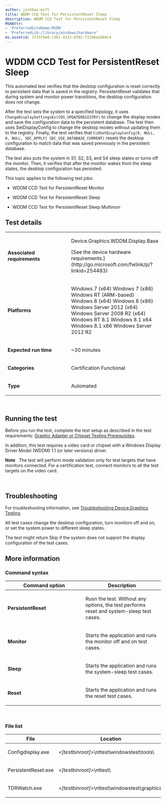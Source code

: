 ```yaml
---
author: joshbax-msft
title: WDDM CCD Test for PersistentReset Sleep
description: WDDM CCD Test for PersistentReset Sleep
MSHAttr:
- 'PreferredSiteName:MSDN'
- 'PreferredLib:/library/windows/hardware'
ms.assetid: 3735f9e0-c361-4333-9702-72396a24b9c4
---
```


# WDDM CCD Test for PersistentReset Sleep


This automated test verifies that the desktop configuration is reset correctly to persistent data that is saved in the registry. PersistentReset validates that during system and monitor power transitions, the desktop configuration does not change.

After the test sets the system to a specified topology, it uses `ChangeDisplaySettingsEx(CDS_UPDATEREGISTRY)` to change the display modes and save the configuration data to the persistent database. The test then uses SetDisplayConfig to change the desktop modes without updating them to the registry. Finally, the test verifies that `CcdSetDisplayConfig(0, NULL, 0, NULL, SDC_APPLY| SDC_USE_DATABASE_CURRENT)` resets the desktop configuration to match data that was saved previously in the persistent database.

The test also puts the system in S1, S2, S3, and S4 sleep states or turns off the monitor. Then, it verifies that after the monitor wakes from the sleep states, the desktop configuration has persisted.

This topic applies to the following test jobs:

-   WDDM CCD Test for PersistentReset Monitor

-   WDDM CCD Test for PersistentReset Sleep

-   WDDM CCD Test for PersistentReset Sleep Multimon

## Test details


<table>
<colgroup>
<col width="50%" />
<col width="50%" />
</colgroup>
<tbody>
<tr class="odd">
<td><p><strong>Associated requirements</strong></p></td>
<td><p>Device.Graphics.WDDM.Display.Base</p>
<p>[See the device hardware requirements.](http://go.microsoft.com/fwlink/p/?linkid=254483)</p></td>
</tr>
<tr class="even">
<td><p><strong>Platforms</strong></p></td>
<td><p>Windows 7 (x64) Windows 7 (x86) Windows RT (ARM-based) Windows 8 (x64) Windows 8 (x86) Windows Server 2012 (x64) Windows Server 2008 R2 (x64) Windows RT 8.1 Windows 8.1 x64 Windows 8.1 x86 Windows Server 2012 R2</p></td>
</tr>
<tr class="odd">
<td><p><strong>Expected run time</strong></p></td>
<td><p>~30 minutes</p></td>
</tr>
<tr class="even">
<td><p><strong>Categories</strong></p></td>
<td><p>Certification Functional</p></td>
</tr>
<tr class="odd">
<td><p><strong>Type</strong></p></td>
<td><p>Automated</p></td>
</tr>
</tbody>
</table>

 

## Running the test


Before you run the test, complete the test setup as described in the test requirements: [Graphic Adapter or Chipset Testing Prerequisites](graphic-adapter-or-chipset-testing-prerequisites.md).

In addition, this test requires a video card or chipset with a Windows Display Driver Model (WDDM) 1.1 (or later versions) driver.

**Note**  
The test will perform mode validation only for test targets that have monitors connected. For a certification test, connect monitors to all the test targets on the video card.

 

## Troubleshooting


For troubleshooting information, see [Troubleshooting Device.Graphics Testing](troubleshooting-devicegraphics-testing.md).

All test cases change the desktop configuration, turn monitors off and on, or set the system power to different sleep states.

The test might return Skip if the system does not support the display configuration of the test cases.

## More information


### Command syntax

<table>
<colgroup>
<col width="50%" />
<col width="50%" />
</colgroup>
<thead>
<tr class="header">
<th>Command option</th>
<th>Description</th>
</tr>
</thead>
<tbody>
<tr class="odd">
<td><p><strong>PersistentReset</strong></p></td>
<td><p>Rusn the test. Without any options, the test performs reset and system-sleep test cases.</p></td>
</tr>
<tr class="even">
<td><p><strong>Monitor</strong></p></td>
<td><p>Starts the application and runs the monitor off and on test cases.</p></td>
</tr>
<tr class="odd">
<td><p><strong>Sleep</strong></p></td>
<td><p>Starts the application and runs the system-sleep test cases.</p></td>
</tr>
<tr class="even">
<td><p><strong>Reset</strong></p></td>
<td><p>Starts the application and runs the reset test cases.</p></td>
</tr>
</tbody>
</table>

 

### File list

<table>
<colgroup>
<col width="50%" />
<col width="50%" />
</colgroup>
<thead>
<tr class="header">
<th>File</th>
<th>Location</th>
</tr>
</thead>
<tbody>
<tr class="odd">
<td><p>Configdisplay.exe</p></td>
<td><p><em>&lt;[testbinroot]&gt;</em>\nttest\windowstest\tools\</p></td>
</tr>
<tr class="even">
<td><p>PersistentReset.exe</p></td>
<td><p><em>&lt;[testbinroot]&gt;</em>\nttest\</p></td>
</tr>
<tr class="odd">
<td><p>TDRWatch.exe</p></td>
<td><p><em>&lt;[testbinroot]&gt;</em>\nttest\windowstest\graphics\</p></td>
</tr>
</tbody>
</table>

 

 

 






